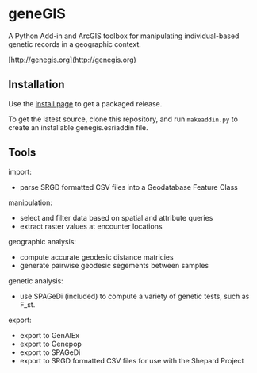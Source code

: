 geneGIS 
=======

A Python Add-in and ArcGIS toolbox for manipulating individual-based genetic records in a geographic context.

[http://genegis.org](http://genegis.org)


Installation
------------

Use the [install page](http://genegis.org/install.html) to get a packaged release.

To get the latest source, clone this repository, and run `makeaddin.py` to create an
installable genegis.esriaddin file.

Tools
-----

import:
 - parse SRGD formatted CSV files into a Geodatabase Feature Class

manipulation:
 - select and filter data based on spatial and attribute queries
 - extract raster values at encounter locations
 
geographic analysis:
 - compute accurate geodesic distance matricies
 - generate pairwise geodesic segements between samples
 
genetic analysis:
 - use SPAGeDi (included) to compute a variety of genetic tests, such as F_st.

export:
 - export to GenAlEx
 - export to Genepop
 - export to SPAGeDi
 - export to SRGD formatted CSV files for use with the Shepard Project
